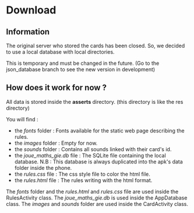 # Download

## Information

The original server who stored the cards has been closed. So, we decided to use a local database
with local directories.

This is temporary and must be changed in the future. (Go to the json_database branch to see the
new version in development)

## How does it work for now ?

All data is stored inside the **asserts** directory. (this directory is like the res directory)

You will find :

- the *fonts* folder : Fonts available for the static web page describing the rules.
- the *images* folder : Empty for now.
- the *sounds* folder : Contains all sounds linked with their card's id.
- the *joue_maths_gie.db* file : The SQLite file containing the local database.
N.B : This database is always duplicated into the apk's data folder inside the phone.
- the *rules.css* file : The css style file to color the html file.
- the *rules.html* file : The rules writing with the html format.

The *fonts* folder and the *rules.html* and *rules.css* file are used inside the RulesActivity class.
The *joue_maths_gie.db* is used inside the AppDatabase class.
The *images* and *sounds* folder are used inside the CardActivity class.